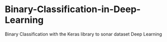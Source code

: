 # Binary-Classification-in-Deep-Learning
Binary Classification with the Keras library to sonar dataset Deep Learning
